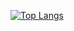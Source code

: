 [![Top Langs](https://github-readme-stats.vercel.app/api/top-langs/?username=JaeggerJose)](https://github.com/anuraghazra/github-readme-stats)

